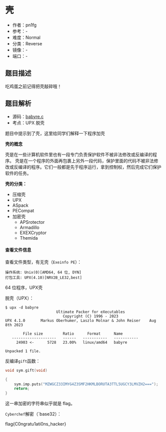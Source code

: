 # 壳

- 作者：pn1fg
- 参考：-
- 难度：Normal
- 分类：Reverse
- 镜像：-
- 端口：-

## 题目描述

吃鸡蛋之前记得把壳敲碎哦！

## 题目解析

- 源码：[babyre.c](build/babyre.c)
- 考点：UPX 脱壳

题目中提示到了壳，这里给同学们解释一下程序加壳

**壳的概念**

壳是在一些计算机软件里也有一段专门负责保护软件不被非法修改或反编译的程序。 壳是在一个程序的外面再包裹上另外一段代码，保护里面的代码不被非法修改或反编译的程序。它们一般都是先于程序运行，拿到控制权，然后完成它们保护软件的任务。

**壳的分类：**

- 压缩壳
- UPX
- ASpack
- PECompat
- 加密壳
  - APSrotector
  - Armadillo
  - EXEXCryptor
  - Themida

#### 查看文件信息

查看文件类型，有无壳（`Exeinfo PE`）：

```
操作系统: Unix(0)[AMD64, 64 位, DYN]
打包工具: UPX(4.10)[NRV2B_LE32,best]
```

64 位程序，UPX壳

脱壳（UPX）：

```shell
$ upx -d babyre
                       Ultimate Packer for eXecutables
                          Copyright (C) 1996 - 2023
UPX 4.1.0       Markus Oberhumer, Laszlo Molnar & John Reiser    Aug 8th 2023

        File size         Ratio      Format      Name
   --------------------   ------   -----------   -----------
     24903 <-      5728   23.00%   linux/amd64   babyre

Unpacked 1 file.
```

反编译`gift`函数：

```c
void sym.gift(void)

{
    sym.imp.puts("MZWGCZ33IMYG4Z3SMF2HKMLBORUTA3TTL5UGCY3LMVZH2===");
    return;
}
```

这一串加密的字符串似乎就是 flag。

`Cyberchef`解密（\`base32）：

flag{C0ngratu1ati0ns_hacker}
